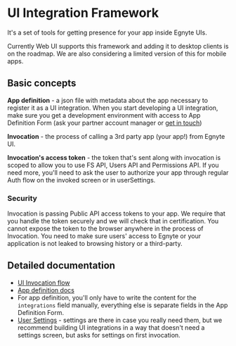 # UI Integration Framework

It's a set of tools for getting presence for your app inside Egnyte UIs.

Currently Web UI supports this framework and adding it to desktop clients is on the roadmap. We are also considering a limited version of this for mobile apps.

## Basic concepts

**App definition** - a json file with metadata about the app necessary to register it as a UI integration. When you start developing a UI integration, make sure you get a development environment with access to App Definition Form (ask your partner account manager or [get in touch](contact.md))

**Invocation** - the process of calling a 3rd party app (your app!) from Egnyte UI.

**Invocation's access token** - the token that's sent along with invocation is scoped to allow you to use FS API, Users API and Permissions API. If you need more, you'll need to ask the user to authorize your app through regular Auth flow on the invoked screen or in userSettings.

### Security

Invocation is passing Public API access tokens to your app. We require that you handle the token securely and we will check that in certification. You cannot expose the token to the browser anywhere in the process of Invocation. You need to make sure users' access to Egnyte or your application is not leaked to browsing history or a third-party.

## Detailed documentation

- [UI Invocation flow](https://github.com/egnyte/for-integrators/blob/master/doc/UIntegrate_flow.md)
- [App definition docs](https://github.com/egnyte/for-integrators/blob/master/doc/UIntegrate_definition.md)
- For app definition, you'll only have to write the content for the `integrations` field manually, everything else is separate fields in the App Definition Form.
- [User Settings](app-settings.md) - settings are there in case you really need them, but we recommend building UI integrations in a way that doesn't need a settings screen, but asks for settings on first invocation.
